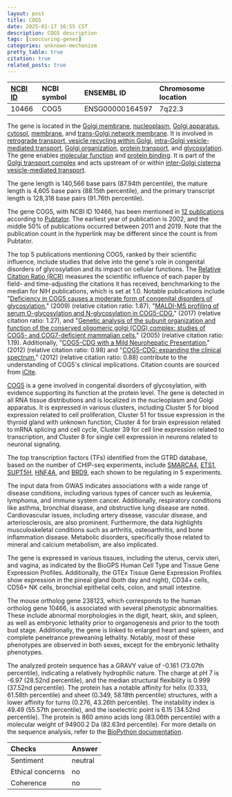 ```yaml
---
layout: post
title: COG5
date: 2025-01-17 16:55 CST
description: COG5 description
tags: [cooccuring-genes]
categories: unknown-mechanism
pretty_table: true
citation: true
related_posts: true
---
```




| [NCBI ID](https://www.ncbi.nlm.nih.gov/gene/10466) | NCBI symbol | ENSEMBL ID | Chromosome location |
| :-------- | :------- | :-------- | :------- |
| 10466  | COG5 | ENSG00000164597 | 7q22.3 |



The gene is located in the [Golgi membrane](https://amigo.geneontology.org/amigo/term/GO:0000139), [nucleoplasm](https://amigo.geneontology.org/amigo/term/GO:0005654), [Golgi apparatus](https://amigo.geneontology.org/amigo/term/GO:0005794), [cytosol](https://amigo.geneontology.org/amigo/term/GO:0005829), [membrane](https://amigo.geneontology.org/amigo/term/GO:0016020), and [trans-Golgi network membrane](https://amigo.geneontology.org/amigo/term/GO:0032588). It is involved in [retrograde transport, vesicle recycling within Golgi](https://amigo.geneontology.org/amigo/term/GO:0000301), [intra-Golgi vesicle-mediated transport](https://amigo.geneontology.org/amigo/term/GO:0006891), [Golgi organization](https://amigo.geneontology.org/amigo/term/GO:0007030), [protein transport](https://amigo.geneontology.org/amigo/term/GO:0015031), and [glycosylation](https://amigo.geneontology.org/amigo/term/GO:0070085). The gene enables [molecular function](https://amigo.geneontology.org/amigo/term/GO:0003674) and [protein binding](https://amigo.geneontology.org/amigo/term/GO:0005515). It is part of the [Golgi transport complex](https://amigo.geneontology.org/amigo/term/GO:0017119) and acts upstream of or within [inter-Golgi cisterna vesicle-mediated transport](https://amigo.geneontology.org/amigo/term/GO:0048219).


The gene length is 140,566 base pairs (87.94th percentile), the mature length is 4,605 base pairs (88.15th percentile), and the primary transcript length is 128,318 base pairs (91.76th percentile).


The gene COG5, with NCBI ID 10466, has been mentioned in [12 publications](https://pubmed.ncbi.nlm.nih.gov/?term=%22COG5%22) according to [Pubtator](https://academic.oup.com/nar/article/47/W1/W587/5494727). The earliest year of publication is 2002, and the middle 50% of publications occurred between 2011 and 2019. Note that the publication count in the hyperlink may be different since the count is from Pubtator.


The top 5 publications mentioning COG5, ranked by their scientific influence, include studies that delve into the gene's role in congenital disorders of glycosylation and its impact on cellular functions. The [Relative Citation Ratio (RCR)](https://journals.plos.org/plosbiology/article?id=10.1371/journal.pbio.1002541) measures the scientific influence of each paper by field- and time-adjusting the citations it has received, benchmarking to the median for NIH publications, which is set at 1.0. Notable publications include "[Deficiency in COG5 causes a moderate form of congenital disorders of glycosylation.](https://pubmed.ncbi.nlm.nih.gov/19690088)" (2009) (relative citation ratio: 1.87), "[MALDI-MS profiling of serum O-glycosylation and N-glycosylation in COG5-CDG.](https://pubmed.ncbi.nlm.nih.gov/28444691)" (2017) (relative citation ratio: 1.27), and "[Genetic analysis of the subunit organization and function of the conserved oligomeric golgi (COG) complex: studies of COG5- and COG7-deficient mammalian cells.](https://pubmed.ncbi.nlm.nih.gov/16051600)" (2005) (relative citation ratio: 1.19). Additionally, "[COG5-CDG with a Mild Neurohepatic Presentation.](https://pubmed.ncbi.nlm.nih.gov/23430875)" (2012) (relative citation ratio: 0.98) and "[COG5-CDG: expanding the clinical spectrum.](https://pubmed.ncbi.nlm.nih.gov/23228021)" (2012) (relative citation ratio: 0.88) contribute to the understanding of COG5's clinical implications. Citation counts are sourced from [iCite](https://icite.od.nih.gov).


[COG5](https://www.proteinatlas.org/ENSG00000164597-COG5) is a gene involved in congenital disorders of glycosylation, with evidence supporting its function at the protein level. The gene is detected in all RNA tissue distributions and is localized in the nucleoplasm and Golgi apparatus. It is expressed in various clusters, including Cluster 5 for blood expression related to cell proliferation, Cluster 51 for tissue expression in the thyroid gland with unknown function, Cluster 4 for brain expression related to mRNA splicing and cell cycle, Cluster 39 for cell line expression related to transcription, and Cluster 8 for single cell expression in neurons related to neuronal signaling.


The top transcription factors (TFs) identified from the GTRD database, based on the number of CHIP-seq experiments, include [SMARCA4](https://www.ncbi.nlm.nih.gov/gene/6597), [ETS1](https://www.ncbi.nlm.nih.gov/gene/2113), [SUPT5H](https://www.ncbi.nlm.nih.gov/gene/6829), [HNF4A](https://www.ncbi.nlm.nih.gov/gene/3172), and [BRD9](https://www.ncbi.nlm.nih.gov/gene/65980), each shown to be regulating in 5 experiments.



The input data from GWAS indicates associations with a wide range of disease conditions, including various types of cancer such as leukemia, lymphoma, and immune system cancer. Additionally, respiratory conditions like asthma, bronchial disease, and obstructive lung disease are noted. Cardiovascular issues, including artery disease, vascular disease, and arteriosclerosis, are also prominent. Furthermore, the data highlights musculoskeletal conditions such as arthritis, osteoarthritis, and bone inflammation disease. Metabolic disorders, specifically those related to mineral and calcium metabolism, are also implicated.



The gene is expressed in various tissues, including the uterus, cervix uteri, and vagina, as indicated by the BioGPS Human Cell Type and Tissue Gene Expression Profiles. Additionally, the GTEx Tissue Gene Expression Profiles show expression in the pineal gland (both day and night), CD34+ cells, CD56+ NK cells, bronchial epithelial cells, colon, and small intestine.



The mouse ortholog gene 238123, which corresponds to the human ortholog gene 10466, is associated with several phenotypic abnormalities. These include abnormal morphologies in the digit, heart, skin, and spleen, as well as embryonic lethality prior to organogenesis and prior to the tooth bud stage. Additionally, the gene is linked to enlarged heart and spleen, and complete penetrance preweaning lethality. Notably, most of these phenotypes are observed in both sexes, except for the embryonic lethality phenotypes.


The analyzed protein sequence has a GRAVY value of -0.161 (73.07th percentile), indicating a relatively hydrophilic nature. The charge at pH 7 is -6.97 (28.52nd percentile), and the median structural flexibility is 0.999 (37.52nd percentile). The protein has a notable affinity for helix (0.333, 61.58th percentile) and sheet (0.349, 58.18th percentile) structures, with a lower affinity for turns (0.276, 43.26th percentile). The instability index is 49.49 (55.57th percentile), and the isoelectric point is 6.15 (34.52nd percentile). The protein is 860 amino acids long (83.06th percentile) with a molecular weight of 94900.2 Da (82.63rd percentile). For more details on the sequence analysis, refer to the [BioPython documentation](https://biopython.org/docs/1.75/api/Bio.SeqUtils.ProtParam.html).





| Checks    | Answer |
| :-------- | :------- |
| Sentiment  | neutral   |
| Ethical concerns | no     |
| Coherence    | no    |
